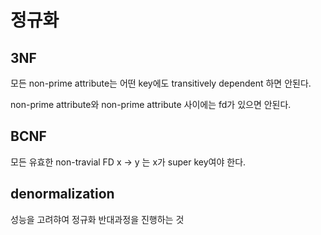 # 정규화

## 3NF

모든 non-prime attribute는 어떤 key에도 transitively dependent 하면 안된다.

non-prime attribute와 non-prime attribute 사이에는 fd가 있으면 안된다.

## BCNF

모든 유효한 non-travial FD x -> y 는 x가 super key여야 한다.

## denormalization

성능을 고려햐여 정규화 반대과정을 진행하는 것
